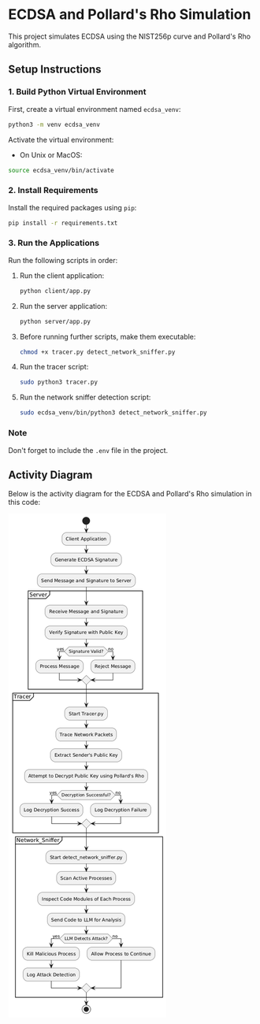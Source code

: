 # ECDSA and Pollard's Rho Simulation

This project simulates ECDSA using the NIST256p curve and Pollard's Rho algorithm.

## Setup Instructions

### 1. Build Python Virtual Environment

First, create a virtual environment named `ecdsa_venv`:

```sh
python3 -m venv ecdsa_venv
```

Activate the virtual environment:

- On Unix or MacOS:
```sh
source ecdsa_venv/bin/activate
```

### 2. Install Requirements

Install the required packages using `pip`:

```sh
pip install -r requirements.txt
```

### 3. Run the Applications

Run the following scripts in order:

1. Run the client application:
    ```sh
    python client/app.py
    ```

2. Run the server application:
    ```sh
    python server/app.py
    ```
3. Before running further scripts, make them executable:

    ```sh
    chmod +x tracer.py detect_network_sniffer.py
    ```

4. Run the tracer script:
    ```sh
    sudo python3 tracer.py
    ```

5. Run the network sniffer detection script:
    ```sh
    sudo ecdsa_venv/bin/python3 detect_network_sniffer.py
    ```

### Note

Don't forget to include the `.env` file in the project.

## Activity Diagram

Below is the activity diagram for the ECDSA and Pollard's Rho simulation in this code:

![Activity Diagram](Activity_Diagram.png)